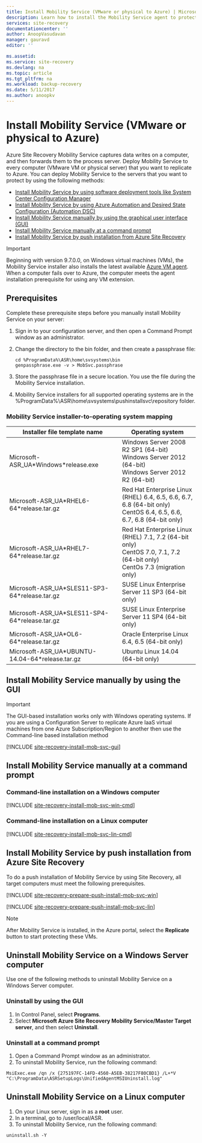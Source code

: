 ```yaml
---
title: Install Mobility Service (VMware or physical to Azure) | Microsoft Docs
description: Learn how to install the Mobility Service agent to protect your on-premises computers.
services: site-recovery
documentationcenter: ''
author: AnoopVasudavan
manager: gauravd
editor: ''

ms.assetid:
ms.service: site-recovery
ms.devlang: na
ms.topic: article
ms.tgt_pltfrm: na
ms.workload: backup-recovery
ms.date: 5/11/2017
ms.author: anoopkv
---
```


# Install Mobility Service (VMware or physical to Azure)
Azure Site Recovery Mobility Service captures data writes on a computer, and then forwards them to the process server. Deploy Mobility Service to every computer (VMware VM or physical server) that you want to replicate to Azure. You can deploy Mobility Service to the servers that you want to protect by using the following methods:


* [Install Mobility Service by using software deployment tools like System Center Configuration Manager](site-recovery-install-mobility-service-using-sccm.md)
* [Install Mobility Service by using Azure Automation and Desired State Configuration (Automation DSC)](site-recovery-automate-mobility-service-install.md)
* [Install Mobility Service manually by using the graphical user interface (GUI)](site-recovery-vmware-to-azure-install-mob-svc.md#install-mobility-service-manually-by-using-the-gui)
* [Install Mobility Service manually at a command prompt](site-recovery-vmware-to-azure-install-mob-svc.md#install-mobility-service-manually-at-a-command-prompt)
* [Install Mobility Service by push installation from Azure Site Recovery](site-recovery-vmware-to-azure-install-mob-svc.md#install-mobility-service-by-push-installation-from-azure-site-recovery)


>[!IMPORTANT]
> Beginning with version 9.7.0.0, on Windows virtual machines (VMs), the Mobility Service installer also installs the latest available [Azure VM agent](../virtual-machines/windows/extensions-features.md#azure-vm-agent). When a computer fails over to Azure, the computer meets the agent installation prerequisite for using any VM extension.

## Prerequisites
Complete these prerequisite steps before you manually install Mobility Service on your server:
1. Sign in to your configuration server, and then open a Command Prompt window as an administrator.
2. Change the directory to the bin folder, and then create a passphrase file:

    ```
    cd %ProgramData%\ASR\home\svsystems\bin
    genpassphrase.exe -v > MobSvc.passphrase
    ```
3. Store the passphrase file in a secure location. You use the file during the Mobility Service installation.
4. Mobility Service installers for all supported operating systems are in the %ProgramData%\ASR\home\svsystems\pushinstallsvc\repository folder.

### Mobility Service installer-to-operating system mapping

| Installer file template name| Operating system |
|---|--|
|Microsoft-ASR\_UA\*Windows\*release.exe | Windows Server 2008 R2 SP1 (64-bit) </br> Windows Server 2012 (64-bit) </br> Windows Server 2012 R2 (64-bit) |
|Microsoft-ASR\_UA\*RHEL6-64*release.tar.gz| Red Hat Enterprise Linux (RHEL) 6.4, 6.5, 6.6, 6.7, 6.8 (64-bit only) </br> CentOS 6.4, 6.5, 6.6, 6.7, 6.8 (64-bit only) |
|Microsoft-ASR\_UA\*RHEL7-64\*release.tar.gz | Red Hat Enterprise Linux (RHEL) 7.1, 7.2 (64-bit only) </br> CentOS 7.0, 7.1, 7.2 (64-bit only)</br> CentOs 7.3 (migration only) |
|Microsoft-ASR\_UA\*SLES11-SP3-64\*release.tar.gz| SUSE Linux Enterprise Server 11 SP3 (64-bit only)|
|Microsoft-ASR\_UA\*SLES11-SP4-64\*release.tar.gz| SUSE Linux Enterprise Server 11 SP4 (64-bit only)|
|Microsoft-ASR\_UA\*OL6-64\*release.tar.gz | Oracle Enterprise Linux 6.4, 6.5 (64-bit only)|
|Microsoft-ASR\_UA\*UBUNTU-14.04-64\*release.tar.gz | Ubuntu Linux 14.04 (64-bit only)|


## Install Mobility Service manually by using the GUI

>[!IMPORTANT]
> The GUI-based installation works only with Windows operating systems.
> If you are using a Configuration Server to replicate Azure IaaS virtual machines from one Azure Subscription/Region to another then use the Command-line based installation method

[!INCLUDE [site-recovery-install-mob-svc-gui](../../includes/site-recovery-install-mob-svc-gui.md)]

## Install Mobility Service manually at a command prompt

### Command-line installation on a Windows computer
[!INCLUDE [site-recovery-install-mob-svc-win-cmd](../../includes/site-recovery-install-mob-svc-win-cmd.md)]

### Command-line installation on a Linux computer
[!INCLUDE [site-recovery-install-mob-svc-lin-cmd](../../includes/site-recovery-install-mob-svc-lin-cmd.md)]


## Install Mobility Service by push installation from Azure Site Recovery
To do a push installation of Mobility Service by using Site Recovery, all target computers must meet the following prerequisites.

[!INCLUDE [site-recovery-prepare-push-install-mob-svc-win](../../includes/site-recovery-prepare-push-install-mob-svc-win.md)]

[!INCLUDE [site-recovery-prepare-push-install-mob-svc-lin](../../includes/site-recovery-prepare-push-install-mob-svc-lin.md)]


> [!NOTE]
After Mobility Service is installed, in the Azure portal, select the **Replicate** button to start protecting these VMs.

## Uninstall Mobility Service on a Windows Server computer
Use one of the following methods to uninstall Mobility Service on a Windows Server computer.

### Uninstall by using the GUI
1. In Control Panel, select **Programs**.
2. Select **Microsoft Azure Site Recovery Mobility Service/Master Target server**, and then select **Uninstall**.

### Uninstall at a command prompt
1. Open a Command Prompt window as an administrator.
2. To uninstall Mobility Service, run the following command:

```
MsiExec.exe /qn /x {275197FC-14FD-4560-A5EB-38217F80CBD1} /L+*V "C:\ProgramData\ASRSetupLogs\UnifiedAgentMSIUninstall.log"
```

## Uninstall Mobility Service on a Linux computer
1. On your Linux server, sign in as a **root** user.
2. In a terminal, go to /user/local/ASR.
3. To uninstall Mobility Service, run the following command:

```
uninstall.sh -Y
```
